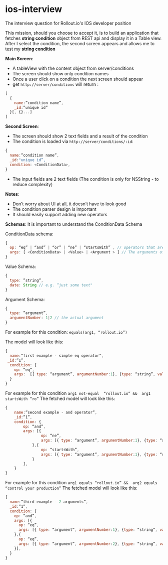 # ios-interview
The interview question for Rollout.io's IOS developer position

This mission, should you choose to accept it, is to build an application that fetches __string condition__ object from REST api and display it in a Table view. 
After I select the condition, the second screen appears and allows me to test my __string condition__

__Main Screen__: 
- A tableView with the content object from server/conditions
- The screen should show only condition names
- Once a user click on a condition the next screen should appear 
- get `http://server/conditions`  will return : 
```javascript 
[ 
  {
    name:”condition name”,
    _id:”unique id”
  }[, {}...]
]
```

__Second  Screen__:
- The screen should show 2 text fields and a result of the condition 
- The condition is loaded via `http://server/conditions/:id`:
```javascript 
{ 
  name:”condition name”, 
  _id:"unique id”, 
  condition: <ConditionData>, 
} 
```
- The input fields are 2 text fields (The condition is only for NSString - to reduce complexity) 

__Notes__:
- Don’t worry about UI at all, it doesn’t have to look good
- The condition parser design is important
 - It should easily support adding new operators


__Schemas__:
It is important to understand the ConditionData Schema

ConditionData schema:
```javascript
{ 
  op: “eq” | “and” | “or” | “ne” | “startsWith” , // operators that are allow
  args: [ <ConditionData> | <Value> | <Argument > ] // The arguments of the operators, it can be a value and argument or another condition (for example when the op is and)
}
```
      

Value Schema:
```javascript
{
  type: ”string”,
  date: String // e.g. “just some text"
}
```

Argument Schema:
```javascript
{
  type: ”argument”,
  argumentNumber: 1|2 // the actual argument 
}
```


For example for this condition: ```equals(arg1, “rollout.io”)```

The model will look like this:
```javascript
{ 
  name:”first example - simple eq operator”, 
 _id:”1”, 
  condition: {
    op: “eq”, 
    args:  [{ type: “argument”, argumentNumber:1}, {type: “string”, value: “rollout.io”}]
  }
}
``` 
 
For example for this condition 
	`arg1 not-equal  “rollout.io” &&  arg1 startsWith “ro”`
The fetched model will look like this:
```javascript
{ 
	name:”second example - and operator”, 
	_id:”1”, 
	condition: {
		op: “and”, 
		args: [{
				op: “ne”,
				args: [{ type: “argument”, argumentNumber:1}, {type: “string”, value: “rollout.io”}]
			},{
				op: “startsWith”,
				args: [{ type: “argument”, argumentNumber:1}, {type: “string”, value: “ro”}]
			}
		],
	}
}
``` 
 
For example for this condition ```arg1 equals “rollout.io” &&  arg2 equals “control your production”``` 
The fetched model will look like this:
```javascript
{ 
  name:”third example - 2 arguments”, 
  _id:”1”, 
  condition: {
    op: “and”, 
    args: [{
      op: “eq”,
      args: [{ type: “argument”, argumentNumber:1}, {type: “string”, value: “rollout.io”}]
    },{
      op: “eq”,
      args: [{ type: “argument”, argumentNumber:2}, {type: “string”, value: “control your production”}]
    }],
  }
}
```
 
 	
